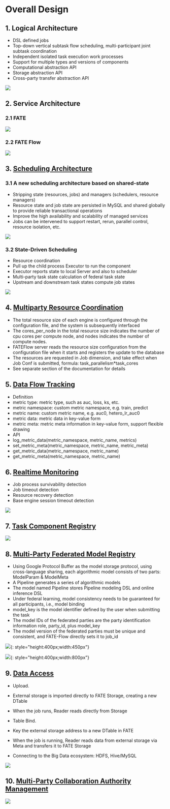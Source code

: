 # Overall Design

## 1. Logical Architecture

- DSL defined jobs
- Top-down vertical subtask flow scheduling, multi-participant joint subtask coordination
- Independent isolated task execution work processes
- Support for multiple types and versions of components
- Computational abstraction API
- Storage abstraction API
- Cross-party transfer abstraction API

![](./images/fate_flow_logical_arch.png)

## 2. Service Architecture

### 2.1 FATE

![](./images/fate_arch.png)

### 2.2 FATE Flow

![](./images/fate_flow_arch.png)

## 3. [Scheduling Architecture](./fate_flow_job_scheduling.md)

### 3.1 A new scheduling architecture based on shared-state

- Stripping state (resources, jobs) and managers (schedulers, resource managers)
- Resource state and job state are persisted in MySQL and shared globally to provide reliable transactional operations
- Improve the high availability and scalability of managed services
- Jobs can be intervened to support restart, rerun, parallel control, resource isolation, etc.

![](./images/fate_flow_scheduling_arch.png)

### 3.2 State-Driven Scheduling

- Resource coordination
- Pull up the child process Executor to run the component
- Executor reports state to local Server and also to scheduler
- Multi-party task state calculation of federal task state
- Upstream and downstream task states compute job states

![](./images/fate_flow_resource_process.png)

## 4. [Multiparty Resource Coordination](./fate_flow_resource_management.md)

- The total resource size of each engine is configured through the configuration file, and the system is subsequently interfaced
- The cores_per_node in the total resource size indicates the number of cpu cores per compute node, and nodes indicates the number of compute nodes.
- FATEFlow server reads the resource size configuration from the configuration file when it starts and registers the update to the database
- The resources are requested in Job dimension, and take effect when Job Conf is submitted, formula: task_parallelism*task_cores
- See separate section of the documentation for details

## 5. [Data Flow Tracking](./fate_flow_tracking.md)

- Definition
 - metric type: metric type, such as auc, loss, ks, etc.
 - metric namespace: custom metric namespace, e.g. train, predict
 - metric name: custom metric name, e.g. auc0, hetero_lr_auc0
 - metric data: metric data in key-value form
 - metric meta: metric meta information in key-value form, support flexible drawing
- API
 - log_metric_data(metric_namespace, metric_name, metrics)
 - set_metric_meta(metric_namespace, metric_name, metric_meta)
 - get_metric_data(metric_namespace, metric_name)
 - get_metric_meta(metric_namespace, metric_name)

## 6. [Realtime Monitoring](./fate_flow_monitoring.md)

- Job process survivability detection
- Job timeout detection
- Resource recovery detection
- Base engine session timeout detection

![](./images/fate_flow_detector.png)

## 7. [Task Component Registry](./fate_flow_component_registry.md)

![](./images/fate_flow_component_registry.png)

## 8. [Multi-Party Federated Model Registry](./fate_flow_model_registry.md)

- Using Google Protocol Buffer as the model storage protocol, using cross-language sharing, each algorithmic model consists of two parts: ModelParam & ModelMeta
- A Pipeline generates a series of algorithmic models
- The model named Pipeline stores Pipeline modeling DSL and online inference DSL
- Under federal learning, model consistency needs to be guaranteed for all participants, i.e., model binding
- model_key is the model identifier defined by the user when submitting the task
- The model IDs of the federated parties are the party identification information role, party_id, plus model_key
- The model version of the federated parties must be unique and consistent, and FATE-Flow directly sets it to job_id

![](./images/fate_flow_pipelined_model.png){: style="height:400px;width:450px"}

![](./images/fate_flow_model_storage.png){: style="height:400px;width:800px"}

## 9. [Data Access](./fate_flow_data_access.md)

- Upload.
 - External storage is imported directly to FATE Storage, creating a new DTable
 - When the job runs, Reader reads directly from Storage

- Table Bind.
 - Key the external storage address to a new DTable in FATE
 - When the job is running, Reader reads data from external storage via Meta and transfers it to FATE Storage
 - Connecting to the Big Data ecosystem: HDFS, Hive/MySQL

![](./images/fate_flow_inputoutput.png)

## 10. [Multi-Party Collaboration Authority Management](./fate_flow_authority_management.md)

![](./images/fate_flow_authorization.png)